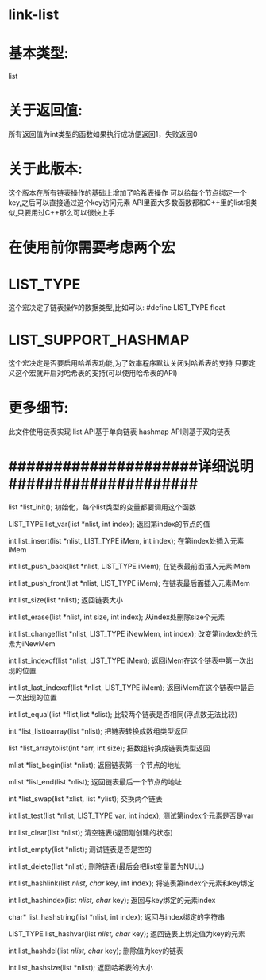 # link-list

# 基本类型:
list

# 关于返回值:
所有返回值为int类型的函数如果执行成功便返回1，失败返回0

# 关于此版本:
这个版本在所有链表操作的基础上增加了哈希表操作
可以给每个节点绑定一个key,之后可以直接通过这个key访问元素
API里面大多数函数都和C++里的list相类似,只要用过C++那么可以很快上手

# 在使用前你需要考虑两个宏
# LIST_TYPE
这个宏决定了链表操作的数据类型,比如可以: #define LIST_TYPE float

# LIST_SUPPORT_HASHMAP
这个宏决定是否要启用哈希表功能,为了效率程序默认关闭对哈希表的支持
只要定义这个宏就开启对哈希表的支持(可以使用哈希表的API)

# 更多细节:
此文件使用链表实现
list API基于单向链表
hashmap API则基于双向链表

# #####################详细说明#####################

list *list_init();
初始化，每个list类型的变量都要调用这个函数

LIST_TYPE list_var(list *nlist, int index);
返回第index的节点的值

int list_insert(list *nlist, LIST_TYPE iMem, int index);
在第index处插入元素iMem

int list_push_back(list *nlist, LIST_TYPE iMem);
在链表最前面插入元素iMem

int list_push_front(list *nlist, LIST_TYPE iMem);
在链表最后面插入元素iMem

int list_size(list *nlist);
返回链表大小

int list_erase(list *nlist, int size, int index);
从index处删除size个元素

int list_change(list *nlist, LIST_TYPE iNewMem, int index);
改变第index处的元素为iNewMem

int list_indexof(list *nlist, LIST_TYPE iMem);
返回iMem在这个链表中第一次出现的位置

int list_last_indexof(list *nlist, LIST_TYPE iMem);
返回iMem在这个链表中最后一次出现的位置

int list_equal(list *flist,list *slist);
比较两个链表是否相同(浮点数无法比较)

int *list_listtoarray(list *nlist);
把链表转换成数组类型返回

list *list_arraytolist(int *arr, int size);
把数组转换成链表类型返回

mlist *list_begin(list *nlist);
返回链表第一个节点的地址

mlist *list_end(list *nlist);
返回链表最后一个节点的地址

int *list_swap(list *xlist, list *ylist);
交换两个链表

int list_test(list *nlist, LIST_TYPE var, int index);
测试第index个元素是否是var

int list_clear(list *nlist);
清空链表(返回刚创建的状态)

int list_empty(list *nlist);
测试链表是否是空的

int list_delete(list *nlist);
删除链表(最后会把list变量置为NULL)

int list_hashlink(list *nlist, char* key, int index);
将链表第index个元素和key绑定

int list_hashindex(list *nlist, char* key);
返回与key绑定的元素index

char* list_hashstring(list *nlist, int index);
返回与index绑定的字符串

LIST_TYPE list_hashvar(list *nlist, char* key);
返回链表上绑定值为key的元素

int list_hashdel(list *nlist, char* key);
删除值为key的链表

int list_hashsize(list *nlist);
返回哈希表的大小


